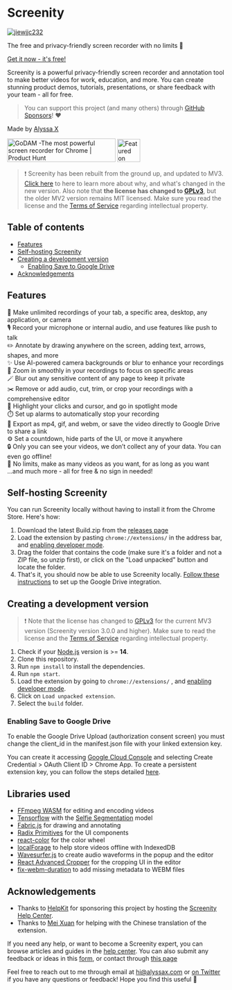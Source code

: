 # Screenity
[![jiewjjc232](https://github.com/alyssaxuu/screenity/assets/7581348/ed55e52e-4adf-442b-b774-6856abacdffb)](https://screenity.io)


The free and privacy-friendly screen recorder with no limits 🎥

[Get it now - it's free!](https://chrome.google.com/webstore/detail/screenity-screen-recorder/kbbdabhdfibnancpjfhlkhafgdilcnji)

Screenity is a powerful privacy-friendly screen recorder and annotation tool to make better videos for work, education, and more. You can create stunning product demos, tutorials, presentations, or share feedback with your team - all for free.

> You can support this project (and many others) through [GitHub Sponsors](https://github.com/sponsors/alyssaxuu)! ❤️

Made by [Alyssa X](https://alyssax.com)

<a href="https://www.producthunt.com/posts/screenity?utm_source=badge-top-post-badge&utm_medium=badge&utm_souce=badge-screenity" target="_blank"><img src="https://api.producthunt.com/widgets/embed-image/v1/top-post-badge.svg?post_id=275308&theme=light&period=daily" alt="GoDAM -The most powerful screen recorder for Chrome | Product Hunt" style="width: 250px; height: 54px;" width="250" height="54" /></a>
<a href="https://news.ycombinator.com/item?id=25150804" target="_blank"><img height=53 src="https://hackerbadge.now.sh/api?id=25150804&type=orange" alt="Featured on HackerNews"></a>

> ❗️ Screenity has been rebuilt from the ground up, and updated to MV3. [Click here](https://help.screenity.io/getting-started/77KizPC8MHVGfpKpqdux9D/what%E2%80%99s-changed-in-the-new-version-of-screenity/bDtvcwAtw9PPesQeNH4zjE) to here to learn more about why, and what's changed in the new version. Also note that **the license has changed to [GPLv3](https://github.com/alyssaxuu/screenity/blob/master/LICENSE)**, but the older MV2 version remains MIT licensed. Make sure you read the license and the [Terms of Service](https://screenity.io/en/terms/) regarding intellectual property.

## Table of contents

- [Features](#features)
- [Self-hosting Screenity](#self-hosting-screenity)
- [Creating a development version](#creating-a-development-version)
  - [Enabling Save to Google Drive](#enabling-save-to-google-drive)
- [Acknowledgements](#acknowledgements)

## Features

🎥 Make unlimited recordings of your tab, a specific area, desktop, any application, or camera<br>
🎙️ Record your microphone or internal audio, and use features like push to talk<br>
✏️ Annotate by drawing anywhere on the screen, adding text, arrows, shapes, and more<br>
✨ Use AI-powered camera backgrounds or blur to enhance your recordings<br>
🔎 Zoom in smoothly in your recordings to focus on specific areas<br>
🪄 Blur out any sensitive content of any page to keep it private<br>
✂️ Remove or add audio, cut, trim, or crop your recordings with a comprehensive editor<br>
👀 Highlight your clicks and cursor, and go in spotlight mode<br>
⏱️ Set up alarms to automatically stop your recording<br>
💾 Export as mp4, gif, and webm, or save the video directly to Google Drive to share a link<br>
⚙️ Set a countdown, hide parts of the UI, or move it anywhere<br>
🔒 Only you can see your videos, we don’t collect any of your data. You can even go offline!<br>
💙 No limits, make as many videos as you want, for as long as you want<br> …and much more - all for free & no sign in needed!

## Self-hosting Screenity

You can run Screenity locally without having to install it from the Chrome Store. Here's how:

1. Download the latest Build.zip from the [releases page](https://github.com/alyssaxuu/screenity/releases)
2. Load the extension by pasting `chrome://extensions/` in the address bar, and [enabling developer mode](https://developer.chrome.com/docs/extensions/mv2/faq/#:~:text=You%20can%20start%20by%20turning,a%20packaged%20extension%2C%20and%20more.).
3. Drag the folder that contains the code (make sure it's a folder and not a ZIP file, so unzip first), or click on the "Load unpacked" button and locate the folder.
4. That's it, you should now be able to use Screenity locally. [Follow these instructions](#enabling-save-to-google-drive) to set up the Google Drive integration.

## Creating a development version

> ❗️ Note that the license has changed to [GPLv3](https://github.com/alyssaxuu/screenity/blob/master/LICENSE) for the current MV3 version (Screenity version 3.0.0 and higher). Make sure to read the license and the [Terms of Service](https://screenity.io/en/terms/) regarding intellectual property.

1. Check if your [Node.js](https://nodejs.org/) version is >= **14**.
2. Clone this repository.
3. Run `npm install` to install the dependencies.
4. Run `npm start`.
5. Load the extension by going to `chrome://extensions/` , and [enabling developer mode](https://developer.chrome.com/docs/extensions/mv2/faq/#:~:text=You%20can%20start%20by%20turning,a%20packaged%20extension%2C%20and%20more.).
6. Click on `Load unpacked extension`.
7. Select the `build` folder.

### Enabling Save to Google Drive

To enable the Google Drive Upload (authorization consent screen) you must change the client_id in the manifest.json file with your linked extension key.

You can create it accessing [Google Cloud Console](https://console.cloud.google.com/apis/credentials) and selecting Create Credential > OAuth Client ID > Chrome App. To create a persistent extension key, you can follow the steps detailed [here](https://developer.chrome.com/docs/extensions/reference/manifest/key).

## Libraries used

- [FFmpeg WASM](https://ffmpegwasm.netlify.app/) for editing and encoding videos
- [Tensorflow](https://github.com/tensorflow/tfjs) with the [Selfie Segmentation](https://blog.tensorflow.org/2022/01/body-segmentation.html) model
- [Fabric.js](https://github.com/fabricjs/fabric.js) for drawing and annotating
- [Radix Primitives](https://www.radix-ui.com/primitives) for the UI components
- [react-color](https://uiwjs.github.io/react-color/) for the color wheel
- [localForage](https://github.com/localForage/localForage) to help store videos offline with IndexedDB
- [Wavesurfer.js](https://wavesurfer.xyz/) to create audio waveforms in the popup and the editor
- [React Advanced Cropper](https://advanced-cropper.github.io/react-advanced-cropper/) for the cropping UI in the editor
- [fix-webm-duration](https://github.com/yusitnikov/fix-webm-duration) to add missing metadata to WEBM files

## Acknowledgements

- Thanks to [HelpKit](https://www.helpkit.so/) for sponsoring this project by hosting the [Screenity Help Center](https://help.screenity.io/).
- Thanks to [Mei Xuan](https://www.behance.net/meixuanloo) for helping with the Chinese translation of the extension.

If you need any help, or want to become a Screenity expert, you can browse articles and guides in the [help center](https://help.screenity.io). You can also submit any feedback or ideas in this [form](https://tally.so/r/3ElpXq), or contact through [this page](https://help.screenity.io/contact)

Feel free to reach out to me through email at hi@alyssax.com or [on Twitter](https://twitter.com/alyssaxuu) if you have any questions or feedback! Hope you find this useful 💜
